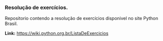 ### Resolução de exercícios.

Repositorio contendo a resolução de exercícios disponivel no site Python Brasil.

**Link:** https://wiki.python.org.br/ListaDeExercicios  
